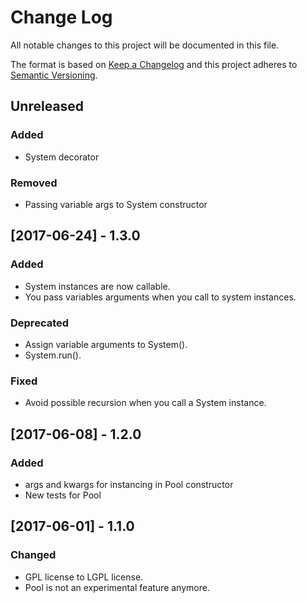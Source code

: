 # Change Log
All notable changes to this project will be documented in this file.

The format is based on [Keep a Changelog](http://keepachangelog.com/)
and this project adheres to [Semantic Versioning](http://semver.org/).

## Unreleased

### Added

- System decorator

### Removed

- Passing variable args to System constructor

## [2017-06-24] - 1.3.0

### Added

- System instances are now callable.
- You pass variables arguments when you call to system instances.

### Deprecated

- Assign variable arguments to System().
- System.run().

### Fixed

- Avoid possible recursion when you call a System instance.

## [2017-06-08] - 1.2.0

### Added

- args and kwargs for instancing in Pool constructor
- New tests for Pool

## [2017-06-01] - 1.1.0

### Changed
- GPL license to LGPL license.
- Pool is not an experimental feature anymore.
